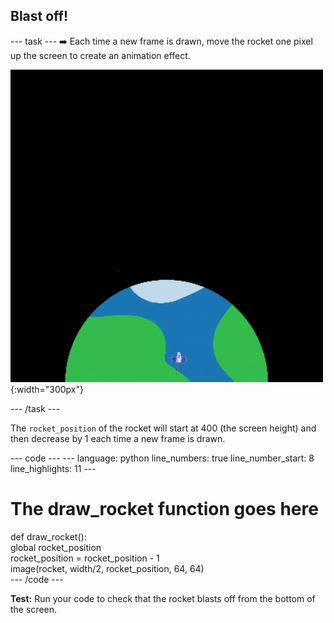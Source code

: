 <h2 class="c-project-heading--task">Blast off!</h2>

--- task ---
➡️ Each time a new frame is drawn, move the rocket one pixel up the screen to create an animation effect.

![A rocket flying at a steady speed from the bottom to the top of the screen.](images/fly.gif){:width="300px"}

--- /task --- 

The `rocket_position` of the rocket will start at 400 (the screen height) and then decrease by 1 each time a new frame is drawn.

<div class="c-project-code">
--- code ---
---
language: python
line_numbers: true
line_number_start: 8 
line_highlights: 11
---

# The draw_rocket function goes here   
def draw_rocket():   
    global rocket_position     
    rocket_position = rocket_position - 1    
    image(rocket, width/2, rocket_position, 64, 64)    
--- /code ---
</div>

**Test:** Run your code to check that the rocket blasts off from the bottom of the screen.

